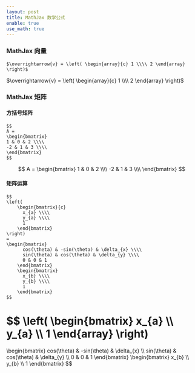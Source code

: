 ```yaml
---
layout: post
title: MathJax 数学公式
enable: true
use_math: true
---
```


### MathJax 向量

```
$\overrightarrow{v} = \left( \begin{array}{c} 1 \\\\ 2 \end{array} \right)$
```
$\overrightarrow{v} = \left( \begin{array}{c} 1 \\\\ 2 \end{array} \right)$

### MathJax 矩阵

#### 方括号矩阵

```
$$
A =
\begin{bmatrix}
1 & 0 & 2 \\\\
-2 & 1 & 3 \\\\
\end{bmatrix}
$$
```

$$
A =
\begin{bmatrix}
1 & 0 & 2 \\\\
-2 & 1 & 3 \\\\
\end{bmatrix}
$$

#### 矩阵运算

```
$$
\left(
    \begin{bmatrix}{c}
      x_{a} \\\\
      y_{a} \\\\
      1
    \end{bmatrix}
\right)
=
\begin{bmatrix}
      cos(\theta) & -sin(\theta) & \delta_{x} \\\\
      sin(\theta) & cos(\theta) & \delta_{y} \\\\
      0 & 0 & 1
    \end{bmatrix}
    \begin{bmatrix}
      x_{b} \\\\
      y_{b} \\\\
      1
    \end{bmatrix}
$$

```

$$
\left(
    \begin{bmatrix}
      x_{a} \\\\
      y_{a} \\\\
      1
    \end{array}
\right)
=
\begin{bmatrix}
      cos(\theta) & -sin(\theta) & \delta_{x} \\\\
      sin(\theta) & cos(\theta) & \delta_{y} \\\\
      0 & 0 & 1
    \end{bmatrix}
    \begin{bmatrix}
      x_{b} \\\\
      y_{b} \\\\
      1
    \end{bmatrix}
$$
